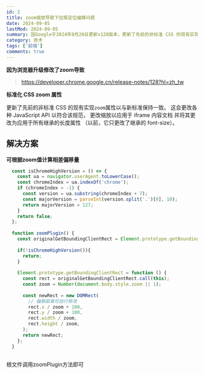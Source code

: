 ```yaml
---
id: 2
title: zoom缩放导致下拉框定位偏移问题
date: 2024-09-05
lastMod: 2024-09-05
summary: 因Google于2024年8月20日更新v128版本，更新了先前的非标准 CSS 的现有实现 zoom 属性以与新标准保持一致，使得很多用户出现定位混乱偏移问题
category: 技术
tags: ['前端']
comments: true
---
```


**因为浏览器升级修改了zoom导致**

> https://developer.chrome.google.cn/release-notes/128?hl=zh_tw

**标准化 CSS zoom 属性**

更新了先前的非标准 CSS 的现有实现`zoom`属性以与新标准保持一致。 这会更改各种 JavaScript API 以符合该规范， 更改缩放以应用于 iframe 内容文档 并将其更改为应用于所有继承的长度属性 （以前，它只更改了继承的 font-size）。

## 解决方案

**可根据zoom值计算相差偏移量**
```js
  const isChromeHighVersion = () => {
    const ua = navigator.userAgent.toLowerCase();
    const chromeIndex = ua.indexOf('chrome');
    if (chromeIndex > -1) {
      const version = ua.substring(chromeIndex + 7);
      const majorVersion = parseInt(version.split('.')[0], 10);
      return majorVersion > 127;
    }
    return false;
  };
  
  function zoomPlugin() {
    const originalGetBoundingClientRect = Element.prototype.getBoundingClientRect;
  
    if(!isChromeHighVersion()){
      return;
    }
  
    Element.prototype.getBoundingClientRect = function () {
      const rect = originalGetBoundingClientRect.call(this);
      const zoom = Number(document.body.style.zoom || 1);
  
      const newRect = new DOMRect(
      	// 偏移距离可自行修改
        rect.x / zoom + 100,
        rect.y / zoom + 100,
        rect.width / zoom,
        rect.height / zoom,
      );
      return newRect;
    };
  }
  
```

根文件调用zoomPlugin方法即可
